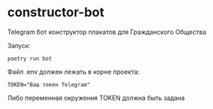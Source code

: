 # constructor-bot
Telegram бот конструктор плакатов для Гражданского Общества

Запуск:
```
poetry run bot
```

Файл .env должен лежать в корне проекта:
```
TOKEN="Ваш токен Telegram"
```
Либо переменная окружения TOKEN должна быть задана